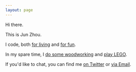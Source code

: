 ```yaml
---
layout: page
---
```


Hi there.

This is Jun Zhou.

I code, both [for living](https://www.linkedin.com/in/junzh0u) and [for fun](https://github.com/junzh0u).

In my spare time, I [do some woodworking](https://www.notion.so/junz/8242c68c9d2b4370a5b3fa013971fdef?v=d4acac668c1f472fbe16b996cea94ef8) and [play LEGO](https://rebrickable.com/users/junz/lego/).

If you'd like to chat, you can find me [on Twitter](https://www.twitter.com/junzh0u) or [via Email](mailto:junz@junz.info).